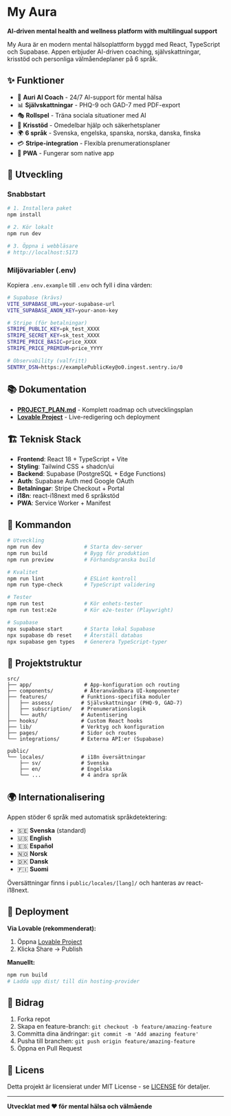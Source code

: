 # My Aura

**AI-driven mental health and wellness platform with multilingual support**

My Aura är en modern mental hälsoplattform byggd med React, TypeScript och Supabase. Appen erbjuder AI-driven coaching, självskattningar, krisstöd och personliga välmåendeplaner på 6 språk.

## ✨ Funktioner

- 🤖 **Auri AI Coach** - 24/7 AI-support för mental hälsa
- 📊 **Självskattningar** - PHQ-9 och GAD-7 med PDF-export
- 🎭 **Rollspel** - Träna sociala situationer med AI
- 🚨 **Krisstöd** - Omedelbar hjälp och säkerhetsplaner
- 🌍 **6 språk** - Svenska, engelska, spanska, norska, danska, finska
- 💳 **Stripe-integration** - Flexibla prenumerationsplaner
- 📱 **PWA** - Fungerar som native app

## 🚀 Utveckling

### Snabbstart

```bash
# 1. Installera paket
npm install

# 2. Kör lokalt
npm run dev

# 3. Öppna i webbläsare
# http://localhost:5173
```

### Miljövariabler (.env)

Kopiera `.env.example` till `.env` och fyll i dina värden:

```bash
# Supabase (krävs)
VITE_SUPABASE_URL=your-supabase-url
VITE_SUPABASE_ANON_KEY=your-anon-key

# Stripe (för betalningar)
STRIPE_PUBLIC_KEY=pk_test_XXXX
STRIPE_SECRET_KEY=sk_test_XXXX
STRIPE_PRICE_BASIC=price_XXXX
STRIPE_PRICE_PREMIUM=price_YYYY

# Observability (valfritt)
SENTRY_DSN=https://examplePublicKey@o0.ingest.sentry.io/0
```

## 📚 Dokumentation

- **[PROJECT_PLAN.md](./PROJECT_PLAN.md)** - Komplett roadmap och utvecklingsplan
- **[Lovable Project](https://lovable.dev/projects/ad75c518-0b07-43a9-ab8c-a632301b859c)** - Live-redigering och deployment

## 🏗️ Teknisk Stack

- **Frontend**: React 18 + TypeScript + Vite
- **Styling**: Tailwind CSS + shadcn/ui
- **Backend**: Supabase (PostgreSQL + Edge Functions)
- **Auth**: Supabase Auth med Google OAuth
- **Betalningar**: Stripe Checkout + Portal
- **i18n**: react-i18next med 6 språkstöd
- **PWA**: Service Worker + Manifest

## 🔧 Kommandon

```bash
# Utveckling
npm run dev              # Starta dev-server
npm run build            # Bygg för produktion
npm run preview          # Förhandsgranska build

# Kvalitet
npm run lint             # ESLint kontroll
npm run type-check       # TypeScript validering

# Tester
npm run test             # Kör enhets-tester
npm run test:e2e         # Kör e2e-tester (Playwright)

# Supabase
npx supabase start       # Starta lokal Supabase
npx supabase db reset    # Återställ databas
npx supabase gen types   # Generera TypeScript-typer
```

## 📁 Projektstruktur

```
src/
├── app/                 # App-konfiguration och routing
├── components/          # Återanvändbara UI-komponenter
├── features/           # Funktions-specifika moduler
│   ├── assess/         # Självskattningar (PHQ-9, GAD-7)
│   ├── subscription/   # Prenumerationslogik
│   └── auth/           # Autentisering
├── hooks/              # Custom React hooks
├── lib/                # Verktyg och konfiguration
├── pages/              # Sidor och routes
└── integrations/       # Externa API:er (Supabase)

public/
└── locales/            # i18n översättningar
    ├── sv/             # Svenska
    ├── en/             # Engelska
    └── ...             # 4 andra språk
```

## 🌍 Internationalisering

Appen stöder 6 språk med automatisk språkdetektering:

- 🇸🇪 **Svenska** (standard)
- 🇺🇸 **English**
- 🇪🇸 **Español**
- 🇳🇴 **Norsk**
- 🇩🇰 **Dansk**
- 🇫🇮 **Suomi**

Översättningar finns i `public/locales/[lang]/` och hanteras av react-i18next.

## 🚀 Deployment

**Via Lovable (rekommenderat):**
1. Öppna [Lovable Project](https://lovable.dev/projects/ad75c518-0b07-43a9-ab8c-a632301b859c)
2. Klicka Share → Publish

**Manuellt:**
```bash
npm run build
# Ladda upp dist/ till din hosting-provider
```

## 🤝 Bidrag

1. Forka repot
2. Skapa en feature-branch: `git checkout -b feature/amazing-feature`
3. Committa dina ändringar: `git commit -m 'Add amazing feature'`
4. Pusha till branchen: `git push origin feature/amazing-feature`
5. Öppna en Pull Request

## 📄 Licens

Detta projekt är licensierat under MIT License - se [LICENSE](LICENSE) för detaljer.

---

**Utvecklat med ❤️ för mental hälsa och välmående**